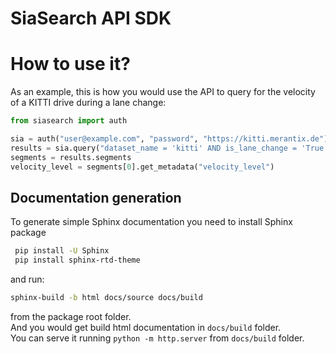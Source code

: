 # SiaSearch API SDK 

# How to use it?
As an example, this is how you would use the API to query for the velocity of a KITTI drive during a lane change:

```python
from siasearch import auth

sia = auth("user@example.com", "password", "https://kitti.merantix.de")
results = sia.query("dataset_name = 'kitti' AND is_lane_change = 'True'")
segments = results.segments
velocity_level = segments[0].get_metadata("velocity_level")
```

## Documentation generation
To generate simple Sphinx documentation you need to install Sphinx package  
```bash
 pip install -U Sphinx
 pip install sphinx-rtd-theme
```
and run: 
```bash
sphinx-build -b html docs/source docs/build
```
from the package root folder.  
And you would get build html documentation in `docs/build` folder.  
You can serve it running `python -m http.server` from `docs/build` folder.  
